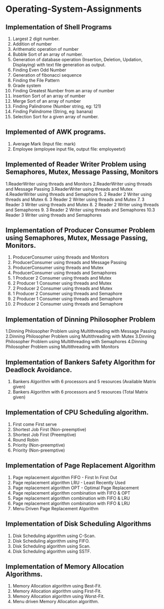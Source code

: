 # Operating-System-Assignments

## Implementation of Shell Programs
1. Largest 2 digit number.
2. Addition of number
3. Arithematic operation of number
4. Bubble Sort of an array of number.
5. Generation of database operation (Insertion, Deletion, Updation, Displaying) with text file generation as output.
6. Finding Even Odd Number 
7. Generation of fibonacci sequence 
8. Finding the File Pattern 
9. Grade system 
10. Finding Greatest Number from an array of number 
11. Insertion Sort of an array of number
12. Merge Sort of an array of number 
13. Finding Palindrome (Number string, eg: 121)
14. Finding Palindrome (String, eg: banana)
15. Selection Sort for a given array of number.

## Implemented of AWK programs.
1. Average Mark (Input file: mark)
2. Employee (employee input file, output file: employeetxt)

## Implemented of Reader Writer Problem using Semaphores, Mutex, Message Passing, Monitors
1.ReaderWriter using threads and Monitors
2.ReaderWriter using threads and Message Passing
3.ReaderWriter using threads and Mutex
4.ReaderWriter using threads and Semaphore
5. 2 Reader 2 Writer using threads and Mutex 
6. 3 Reader 2 Writer using threads and Mutex
7. 3 Reader 3 Writer using threads and Mutex
8. 2 Reader 2 Writer using threads and Semaphores
9. 3 Reader 2 Writer using threads and Semaphores
10.3 Reader 3 Writer using threads and Semaphores


## Implementation of Producer Consumer Problem using Semaphores, Mutex, Message Passing, Monitors.
1. ProducerConsumer using threads and Monitors
2. ProducerConsumer using threads and Message Passing
3. ProducerConsumer using threads and Mutex
4. ProducerConsumer using threads and Semaphores
5. 1 Producer 2 Consumer using threads and Mutex
6. 2 Producer 1 Consumer using threads and Mutex
7. 2 Producer 2 Consumer using threads and Mutex
8. 1 Producer 2 Consumer using threads and Semaphore
9. 2 Producer 1 Consumer using threads and Semaphore
10. 2 Producer 2 Consumer using threads and Semaphore

## Implementation of Dinning Philosopher Problem 
1.Dinning Philosopher Problem using Multithreading with Message Passing   
2.Dinning Philosopher Problem using Multithreading with Mutex
3.Dinning Philosopher Problem using Multithreading with Semaphores
4.Dinning Philosopher Problem using Multithreading with Monitors

## Implementation of Bankers Safety Algorithm for Deadlock Avoidance.
1. Bankers Algorithm with 6 processors and 5 resources (Available Matrix given)
2. Bankers Algorithm with 6 processors and 5 resources (Total Matrix given)

## Implementation of CPU Scheduling algorithm.
1. First come First serve 
2. Shortest Job First (Non-preemptive) 
3. Shortest Job First (Preemptive) 
4. Round Robin 
5. Priority (Non-preemptive) 
6. Priority (Non-preemptive) 

## Implementation of Page Replacement Algorithm 
1. Page replacement algorithm FIFO - First In First Out
2. Page replacement algorithm LRU - Least Recently Used
3. Page replacement algorithm OPT - Optimal Page Replacement
4. Page replacement algorithm combination with FIFO & OPT
5. Page replacement algorithm combination with FIFO & LRU
6. Page replacement algorithm combination with FIFO & LRU
7. Menu Driven Page Replacement Algorithm

## Implementation of Disk Scheduling Algorithms
1. Disk Scheduling algorithm using C-Scan.
2. Disk Scheduling algorithm using FIFO.
3. Disk Scheduling algorithm using Scan.
4. Disk Scheduling algorithm using SSTF.

## Implementation of Memory Allocation Algorithms.
1. Memory Allocation algorithm using Best-Fit.
2. Memory Allocation algorithm using First-Fit.
3. Memory Allocation algorithm using Worst-Fit.
4. Menu driven Memory Allocation algorithm.
